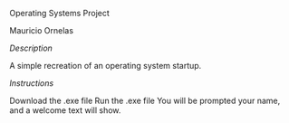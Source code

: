 Operating Systems Project

Mauricio Ornelas

*Description*

A simple recreation of an operating system startup.

*Instructions*

Download the .exe file
Run the .exe file
You will be prompted your name, and a welcome text will show.
